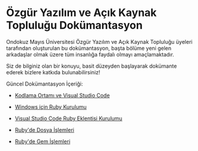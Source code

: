 # Özgür Yazılım ve Açık Kaynak Topluluğu Dokümantasyon

Ondokuz Mayıs Üniversitesi Özgür Yazılım ve Açık Kaynak Topluluğu üyeleri tarafından oluşturulan bu dokümantasyon,
başta bölüme yeni gelen arkadaşlar olmak üzere tüm insanlığa faydalı olmayı amaçlamaktadır.

Siz de bilginiz olan bir konuyu, basit düzeyden başlayarak dokümante ederek bizlere katkıda bulunabilirsiniz!

Güncel Dokümantasyon İçeriği:

+ [Kodlama Ortamı ve Visual Studio Code](./001_Visual_Studio_Code_Kurulumu.md)

+ [Windows için Ruby Kurulumu](./002_Ruby_Kurulumu.md)

+ [Visual Studio Code Ruby Eklentisi Kurulumu](./003_Visual_Studio_Code_Ruby_Eklentisi_Kurulumu.md)

+ [Ruby'de Dosya İşlemleri](./004_Ruby_Dosya_Islemleri.md)

+ [Ruby'de Gem İşlemleri](./005_Ruby_Gem_Islemleri.md)

